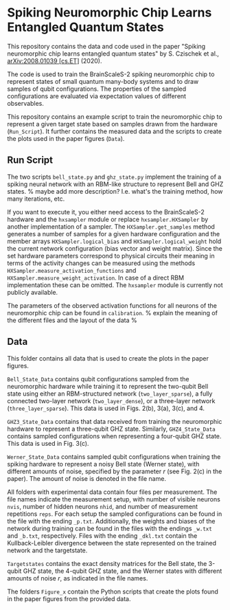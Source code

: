 # Spiking Neuromorphic Chip Learns Entangled Quantum States

This repository contains the data and code used in the paper "Spiking neuromorphic chip learns entangled quantum states" by S. Czischek et al., [arXiv:2008.01039 [cs.ET]](https://arxiv.org/abs/2008.01039) (2020). 

The code is used to train the BrainScaleS-2 spiking neuromorphic chip to represent states of small quantum many-body systems and to draw samples of qubit configurations. The properties of the sampled configurations are evaluated via expectation values of different observables.

This repository contains an example script to train the neuromorphic chip to represent a given target state based on samples drawn from the hardware (```Run_Script```). It further contains the measured data and the scripts to create the plots used in the paper figures (```Data```).

## Run Script

The two scripts ```bell_state.py``` and ```ghz_state.py``` implement the training of a spiking neural network with an RBM-like structure to represent Bell and GHZ states.
% maybe add more description? I.e. what's the training method, how many iterations, etc.

If you want to execute it, you either need access to the BrainScaleS-2 hardware and the ```hxsampler``` module or replace ```hxsampler.HXSampler``` by another implementation of a sampler. The ```HXSampler.get_samples``` method generates a number of samples for a given hardware configuration and the member arrays ```HXSampler.logical_bias``` and ```HXSampler.logical_weight``` hold the current network configuration (bias vector and weight matrix). Since the set hardware parameters correspond to physical circuits their meaning in terms of the activity changes can be measured using the methods ```HXSampler.measure_activation_functions``` and ```HXSampler.measure_weight_activation```. In case of a direct RBM implementation these can be omitted. The ```hxsampler``` module is currently not publicly available.

The parameters of the observed activation functions for all neurons of the neuromorphic chip can be found in ```calibration```.
% explain the meaning of the different files and the layout of the data %


<!-- The used parameters for the neuromorphic hardware setup are extracted from calibration measurements and provided in the folder ```calibration```.

The Python script ```run_script.py``` can be executed to train a neural network with RBM structure to represent a Bell state of two qubits. The module ```hxsampler``` provides a connection to the BrainScaleS-2 spiking neuromorphic hardware. Via this module the connecting weights and biases of the spiking hardware neurons can be adapted during the training process. Furthermore, neuron states and spike times can be read out, which is interpreted as sampling neuron configurations when representing quantum states. This module is not yet publicly available and should be replaced with a desired neuron sampler to run the script.

This script can further be modified to represent GHZ states on larger qubit systems (see Fig. 3 in the manuscript) and implement different network architectures, such as deep and fully connected networks, as they are used in Fig. 4 in the manuscript. -->

## Data
This folder contains all data that is used to create the plots in the paper figures. 

```Bell_State_Data``` contains qubit configurations sampled from the neuromorphic hardware while training it to represent the two-qubit Bell state using either an RBM-structured network (```two_layer_sparse```), a fully connected two-layer network (```two_layer_dense```), or a three-layer network (```three_layer_sparse```). This data is used in Figs. 2(b), 3(a), 3(c), and 4.

```GHZ3_State_Data``` contains that data received from training the neuromorphic hardware to represent a three-qubit GHZ state. Similarly, ```GHZ4_State_Data``` contains sampled configurations when representing a four-qubit GHZ state. This data is used in Fig. 3(c).

```Werner_State_Data``` contains sampled qubit configurations when training the spiking hardware to represent a noisy Bell state (Werner state), with different amounts of noise, specified by the parameter *r* (see Fig. 2(c) in the paper). The amount of noise is denoted in the file name.

All folders with experimental data contain four files per measurement. The file names indicate the measurement setup, with number of visible neurons ```nvis```, number of hidden neurons ```nhid```, and number of measurement repetitions ```reps```. For each setup the sampled configurations can be found in the file with the ending ```_p.txt```. Additionally, the weights and biases of the network during training can be found in the files with the endings ```_w.txt``` and ```_b.txt```, respectively. Files with the ending ```_dkl.txt``` contain the Kullback-Leibler divergence between the state represented on the trained network and the targetstate.

```Targetstates``` contains the exact density matrices for the Bell state, the 3-qubit GHZ state, the 4-qubit GHZ state, and the Werner states with different amounts of noise *r*, as indicated in the file names.

The folders ```Figure_x``` contain the Python scripts that create the plots found in the paper figures from the provided data. 
